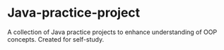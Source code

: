 # Java-practice-project

A collection of Java practice projects to enhance understanding of OOP concepts. Created for self-study.
